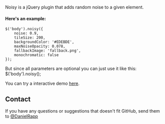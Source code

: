 Noisy is a jQuery plugin that adds random noise to a given element.

#### Here's an example:
    $('body').noisy({
        noise: 0.9, 
        tileSize: 200, 
        backgroundColor: '#EDEBDE', 
        maxNoiseOpacity: 0.078,
        fallbackImage: 'fallback.png',
        monochromatic: false
    });

But since all parameters are optional you can just use it like this:
    $('body').noisy();

You can try a interactive demo [here](http://rappdaniel.com/other/noisy-sample/).

Contact
----
If you have any questions or suggestions that doesn't fit GitHub, send them to [@DanielRapp](http://twitter.com/DanielRapp)